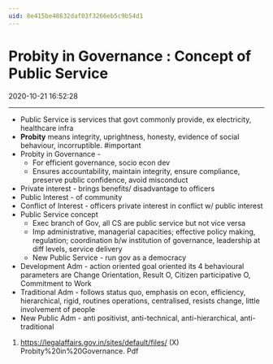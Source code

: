 ```yaml
---
uid: 8e415be48632daf03f3266eb5c9b54d1
---
```


# Probity in Governance : Concept of Public Service

2020-10-21 16:52:28

---

- Public Service is services that govt commonly provide, ex electricity, healthcare infra
- **Probity** means integrity, uprightness, honesty, evidence of social behaviour, incorruptible. #important
- Probity in Governance -
    - For efficient governance, socio econ dev
    - Ensures accountability, maintain integrity, ensure compliance, preserve public confidence, avoid misconduct
- Private interest - brings benefits/ disadvantage to officers
- Public Interest - of community
- Conflict of Interest - officers private interest in conflict w/ public interest
- Public Service concept
    - Exec branch of Gov, all CS are public service but not vice versa
    - Imp administrative, managerial capacities; effective policy making, regulation; coordination b/w institution of governance, leadership at diff levels, service delivery
    - New Public Service - run gov as a democracy
- Development Adm - action oriented goal oriented its 4 behavioural parameters are Change Orientation, Result O, Citizen participative O, Commitment to Work
- Traditional Adm - follows status quo, emphasis on econ, efficiency, hierarchical, rigid, routines operations, centralised, resists change, little involvement of people
- New Public Adm - anti positivist, anti-technical, anti-hierarchical, anti-traditional

1. <https://legalaffairs.gov.in/sites/default/files/> (X) Probity%20in%20Governance. Pdf
